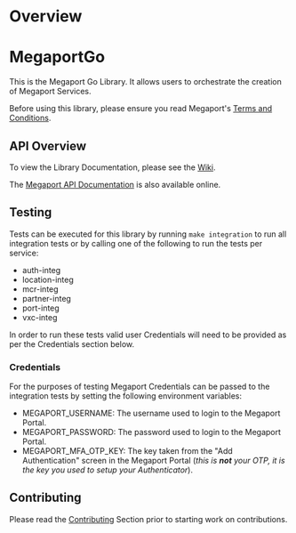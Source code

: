 # Overview
# MegaportGo

This is the Megaport Go Library. It allows users to orchestrate the creation of Megaport Services.

Before using this library, please ensure you read Megaport's [Terms and Conditions](https://www.megaport.com/legal/global-services-agreement/).

## API Overview
To view the Library Documentation, please see the [Wiki](../../wiki).

The [Megaport API Documentation](https://dev.megaport.com/) is also available online.

## Testing

Tests can be executed for this library by running `make integration` to run all integration tests or by calling one of the following to run the tests per service:

* auth-integ
* location-integ
* mcr-integ
* partner-integ
* port-integ
* vxc-integ

In order to run these tests valid user Credentials will need to be provided as per the Credentials section below.

### Credentials
For the purposes of testing Megaport Credentials can be passed to the integration tests by setting the following environment variables:
* MEGAPORT_USERNAME: The username used to login to the Megaport Portal.
* MEGAPORT_PASSWORD: The password used to login to the Megaport Portal.
* MEGAPORT_MFA_OTP_KEY: The key taken from the "Add Authentication" screen in the Megaport Portal (_this is __not__ your OTP, it is the key you used to setup your Authenticator_).

## Contributing
Please read the [Contributing](../../wiki/Contributing) Section prior to starting work on contributions.
